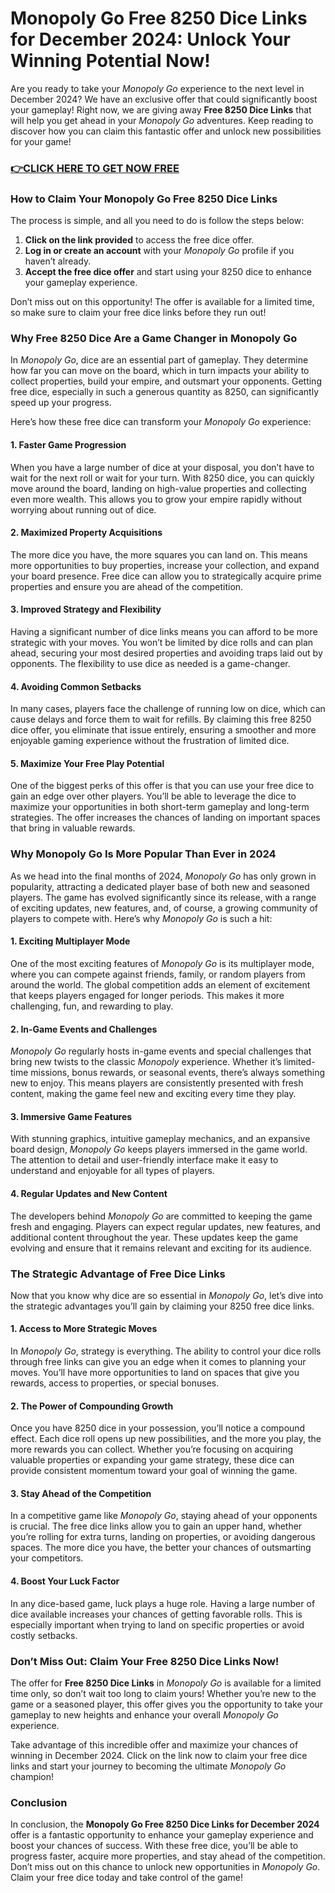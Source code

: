 # Monopoly Go Free 8250 Dice Links for December 2024: Unlock Your Winning Potential Now!

Are you ready to take your *Monopoly Go* experience to the next level in December 2024? We have an exclusive offer that could significantly boost your gameplay! Right now, we are giving away **Free 8250 Dice Links** that will help you get ahead in your *Monopoly Go* adventures. Keep reading to discover how you can claim this fantastic offer and unlock new possibilities for your game!

### [👉CLICK HERE TO GET NOW FREE](https://freeforyou.xyz/monopoly/go/)

### How to Claim Your Monopoly Go Free 8250 Dice Links

The process is simple, and all you need to do is follow the steps below:

1. **Click on the link provided** to access the free dice offer.
2. **Log in or create an account** with your *Monopoly Go* profile if you haven’t already.
3. **Accept the free dice offer** and start using your 8250 dice to enhance your gameplay experience.

Don’t miss out on this opportunity! The offer is available for a limited time, so make sure to claim your free dice links before they run out!

### Why Free 8250 Dice Are a Game Changer in Monopoly Go

In *Monopoly Go*, dice are an essential part of gameplay. They determine how far you can move on the board, which in turn impacts your ability to collect properties, build your empire, and outsmart your opponents. Getting free dice, especially in such a generous quantity as 8250, can significantly speed up your progress.

Here’s how these free dice can transform your *Monopoly Go* experience:

#### 1. **Faster Game Progression**
When you have a large number of dice at your disposal, you don’t have to wait for the next roll or wait for your turn. With 8250 dice, you can quickly move around the board, landing on high-value properties and collecting even more wealth. This allows you to grow your empire rapidly without worrying about running out of dice.

#### 2. **Maximized Property Acquisitions**
The more dice you have, the more squares you can land on. This means more opportunities to buy properties, increase your collection, and expand your board presence. Free dice can allow you to strategically acquire prime properties and ensure you are ahead of the competition.

#### 3. **Improved Strategy and Flexibility**
Having a significant number of dice links means you can afford to be more strategic with your moves. You won’t be limited by dice rolls and can plan ahead, securing your most desired properties and avoiding traps laid out by opponents. The flexibility to use dice as needed is a game-changer.

#### 4. **Avoiding Common Setbacks**
In many cases, players face the challenge of running low on dice, which can cause delays and force them to wait for refills. By claiming this free 8250 dice offer, you eliminate that issue entirely, ensuring a smoother and more enjoyable gaming experience without the frustration of limited dice.

#### 5. **Maximize Your Free Play Potential**
One of the biggest perks of this offer is that you can use your free dice to gain an edge over other players. You’ll be able to leverage the dice to maximize your opportunities in both short-term gameplay and long-term strategies. The offer increases the chances of landing on important spaces that bring in valuable rewards.

### Why Monopoly Go Is More Popular Than Ever in 2024

As we head into the final months of 2024, *Monopoly Go* has only grown in popularity, attracting a dedicated player base of both new and seasoned players. The game has evolved significantly since its release, with a range of exciting updates, new features, and, of course, a growing community of players to compete with. Here’s why *Monopoly Go* is such a hit:

#### 1. **Exciting Multiplayer Mode**
One of the most exciting features of *Monopoly Go* is its multiplayer mode, where you can compete against friends, family, or random players from around the world. The global competition adds an element of excitement that keeps players engaged for longer periods. This makes it more challenging, fun, and rewarding to play.

#### 2. **In-Game Events and Challenges**
*Monopoly Go* regularly hosts in-game events and special challenges that bring new twists to the classic *Monopoly* experience. Whether it’s limited-time missions, bonus rewards, or seasonal events, there’s always something new to enjoy. This means players are consistently presented with fresh content, making the game feel new and exciting every time they play.

#### 3. **Immersive Game Features**
With stunning graphics, intuitive gameplay mechanics, and an expansive board design, *Monopoly Go* keeps players immersed in the game world. The attention to detail and user-friendly interface make it easy to understand and enjoyable for all types of players.

#### 4. **Regular Updates and New Content**
The developers behind *Monopoly Go* are committed to keeping the game fresh and engaging. Players can expect regular updates, new features, and additional content throughout the year. These updates keep the game evolving and ensure that it remains relevant and exciting for its audience.

### The Strategic Advantage of Free Dice Links

Now that you know why dice are so essential in *Monopoly Go*, let’s dive into the strategic advantages you’ll gain by claiming your 8250 free dice links. 

#### 1. **Access to More Strategic Moves**
In *Monopoly Go*, strategy is everything. The ability to control your dice rolls through free links can give you an edge when it comes to planning your moves. You’ll have more opportunities to land on spaces that give you rewards, access to properties, or special bonuses.

#### 2. **The Power of Compounding Growth**
Once you have 8250 dice in your possession, you’ll notice a compound effect. Each dice roll opens up new possibilities, and the more you play, the more rewards you can collect. Whether you’re focusing on acquiring valuable properties or expanding your game strategy, these dice can provide consistent momentum toward your goal of winning the game.

#### 3. **Stay Ahead of the Competition**
In a competitive game like *Monopoly Go*, staying ahead of your opponents is crucial. The free dice links allow you to gain an upper hand, whether you’re rolling for extra turns, landing on properties, or avoiding dangerous spaces. The more dice you have, the better your chances of outsmarting your competitors.

#### 4. **Boost Your Luck Factor**
In any dice-based game, luck plays a huge role. Having a large number of dice available increases your chances of getting favorable rolls. This is especially important when trying to land on specific properties or avoid costly setbacks.

### Don’t Miss Out: Claim Your Free 8250 Dice Links Now!

The offer for **Free 8250 Dice Links** in *Monopoly Go* is available for a limited time only, so don’t wait too long to claim yours! Whether you’re new to the game or a seasoned player, this offer gives you the opportunity to take your gameplay to new heights and enhance your overall *Monopoly Go* experience.

Take advantage of this incredible offer and maximize your chances of winning in December 2024. Click on the link now to claim your free dice links and start your journey to becoming the ultimate *Monopoly Go* champion!

### Conclusion

In conclusion, the **Monopoly Go Free 8250 Dice Links for December 2024** offer is a fantastic opportunity to enhance your gameplay experience and boost your chances of success. With these free dice, you’ll be able to progress faster, acquire more properties, and stay ahead of the competition. Don’t miss out on this chance to unlock new opportunities in *Monopoly Go*. Claim your free dice today and take control of the game!

